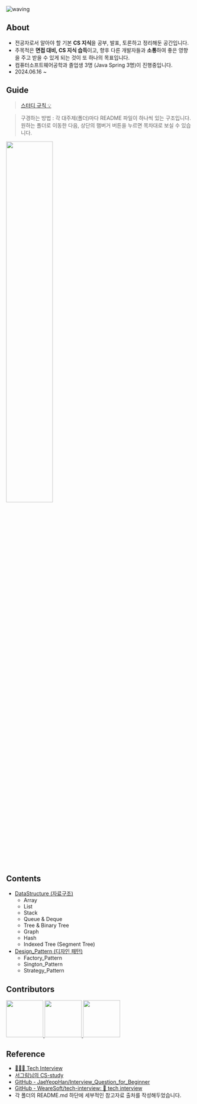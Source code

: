 ![waving](https://capsule-render.vercel.app/api?type=waving&height=150&text=CS-Study&fontAlign=72&fontAlignY=40&fontSize=60&color=gradient&fontColor=50BCDF)

## About
- 전공자로서 알아야 할 기본 **CS 지식**을 공부, 발표, 토론하고 정리해둔 공간입니다.  
- 주목적은 **면접 대비, CS 지식 습득**이고, 향후 다른 개발자들과 **소통**하여 좋은 영향을 주고 받을 수 있게 되는 것이 또 하나의 목표입니다.
- 컴퓨터소프트웨어공학과 졸업생 3명 (Java Spring 3명)이 진행중입니다. 
- 2024.06.16 ~

## Guide

> [스터디 규칙 :bulb:](https://github.com/99MinSu/CS-Study/issues/14)   

> 구경하는 방법 : 각 대주제(폴더)마다 README 파일이 하나씩 있는 구조입니다.   
  원하는 폴더로 이동한 다음, 상단의 햄버거 버튼을 누르면 목차대로 보실 수 있습니다.  

  <img src="https://user-images.githubusercontent.com/72124326/221341370-066b6e11-41cd-4e7e-ac7d-1d70544e940c.png" width="50%" height="50%">

## Contents
- [DataStructure (자료구조)](https://github.com/99MinSu/CS-Study/tree/main/DataStructure)
  - Array
  - List
  - Stack
  - Queue & Deque
  - Tree & Binary Tree
  - Graph
  - Hash 
  - Indexed Tree (Segment Tree)
- [Design_Pattern (디자인 패턴)](https://github.com/99MinSu/CS-Study/tree/main/Design_Pattern)
  - Factory_Pattern
  - Sington_Pattern
  - Strategy_Pattern
## Contributors
<p>
<a href="https://github.com/99MinSu">
  <img src="https://avatars.githubusercontent.com/u/89891084?v=4" width="100">
</a>
<a href="https://github.com/Minsu17">
  <img src="https://avatars.githubusercontent.com/u/89891511?s=96&v=4" width="100">
</a>
<a href="https://github.com/OkKim99">
  <img src="https://avatars.githubusercontent.com/u/89891488?s=400&v=4" width="100">
</a>
</p>

## Reference
- [👨🏻‍💻 Tech Interview](https://gyoogle.dev/blog/)  
- [서그림님의 CS-study](https://github.com/Seogeurim/CS-study)  
- [GitHub - JaeYeopHan/Interview_Question_for_Beginner](https://github.com/JaeYeopHan/Interview_Question_for_Beginner#part-1-%EC%A0%84%EC%82%B0-%EA%B8%B0%EC%B4%88)  
- [GitHub - WeareSoft/tech-interview: 🙍 tech interview](https://github.com/WeareSoft/tech-interview#1-data-structure)
- 각 폴더의 README.md 하단에 세부적인 참고자료 출처를 작성해두었습니다.

